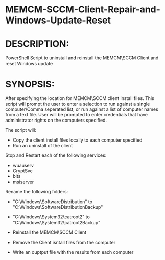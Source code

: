 # MEMCM-SCCM-Client-Repair-and-Windows-Update-Reset
# DESCRIPTION:
PowerShell Script to uninstall and reinstall the MEMCM\SCCM Client and reset Windows update

# SYNOPSIS:
After specifying the location for MEMCM\SCCM client install files. This script will prompt the user to enter a selection to run against a single computer/Comma seperated list, or run against a list of computer names from a text file.
User will be prompted to enter credentials that have administrator rights on the computers specified.

The script will: 
  - Copy the client install files locally to each computer specified
  - Run an uninstall of the client 

  Stop and Restart each of the following services:
  - wuauserv
  - CryptSvc
  - bits
  - msiserver

  Rename the following folders:
  - "C:\Windows\SoftwareDistribution" to "C:\Windows\SoftwareDistributionBackup"
  - "C:\Windows\System32\catroot2" to "C:\Windows\System32\catroot2Backup"
  
  - Reinstall the MEMCM\SCCM Client
  - Remove the Client isntall files from the computer
  - Write an ouptput file with the results from each computer


